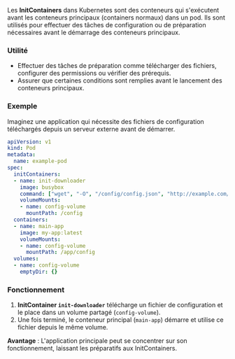 Les **InitContainers** dans Kubernetes sont des conteneurs qui s'exécutent avant les conteneurs principaux (containers normaux) dans un pod. Ils sont utilisés pour effectuer des tâches de configuration ou de préparation nécessaires avant le démarrage des conteneurs principaux.

### Utilité
- Effectuer des tâches de préparation comme télécharger des fichiers, configurer des permissions ou vérifier des prérequis.
- Assurer que certaines conditions sont remplies avant le lancement des conteneurs principaux.

### Exemple
Imaginez une application qui nécessite des fichiers de configuration téléchargés depuis un serveur externe avant de démarrer.

```yaml
apiVersion: v1
kind: Pod
metadata:
  name: example-pod
spec:
  initContainers:
  - name: init-downloader
    image: busybox
    command: ["wget", "-O", "/config/config.json", "http://example.com/config.json"]
    volumeMounts:
    - name: config-volume
      mountPath: /config
  containers:
  - name: main-app
    image: my-app:latest
    volumeMounts:
    - name: config-volume
      mountPath: /app/config
  volumes:
  - name: config-volume
    emptyDir: {}
```

### Fonctionnement
1. **InitContainer `init-downloader`** télécharge un fichier de configuration et le place dans un volume partagé (`config-volume`).
2. Une fois terminé, le conteneur principal (`main-app`) démarre et utilise ce fichier depuis le même volume.

**Avantage** : L'application principale peut se concentrer sur son fonctionnement, laissant les préparatifs aux InitContainers.